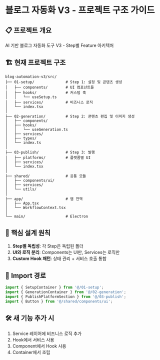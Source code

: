 # 블로그 자동화 V3 - 프로젝트 구조 가이드

## 📋 프로젝트 개요
AI 기반 블로그 자동화 도구 V3 - Step별 Feature 아키텍처

## 🏗️ 현재 프로젝트 구조

```
blog-automation-v3/src/
├── 01-setup/              # Step 1: 설정 및 콘텐츠 생성
│   ├── components/        # UI 컴포넌트들
│   ├── hooks/             # 커스텀 훅
│   │   └── useSetup.ts
│   ├── services/          # 비즈니스 로직
│   └── index.tsx
│
├── 02-generation/         # Step 2: 콘텐츠 편집 및 이미지 생성
│   ├── components/
│   ├── hooks/
│   │   └── useGeneration.ts
│   ├── services/
│   ├── types/
│   └── index.ts
│
├── 03-publish/            # Step 3: 발행
│   ├── platforms/         # 플랫폼별 UI
│   ├── services/
│   └── index.tsx
│
├── shared/                # 공통 모듈
│   ├── components/ui/
│   ├── services/
│   └── utils/
│
├── app/                   # 앱 전역
│   ├── App.tsx
│   └── WorkflowContext.tsx
│
└── main/                  # Electron
```

## 🎯 핵심 설계 원칙

1. **Step별 독립성**: 각 Step은 독립된 폴더
2. **UI와 로직 분리**: Components는 UI만, Services는 로직만
3. **Custom Hook 패턴**: 상태 관리 + 서비스 호출 통합

## 📁 Import 경로

```typescript
import { SetupContainer } from '@/01-setup';
import { GenerationContainer } from '@/02-generation';
import { PublishPlatformSection } from '@/03-publish';
import { Button } from '@/shared/components/ui';
```

## 🛠️ 새 기능 추가 시

1. Service 레이어에 비즈니스 로직 추가
2. Hook에서 서비스 사용
3. Component에서 Hook 사용
4. Container에서 조립

